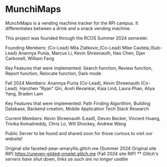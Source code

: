 # MunchiMaps
MunchiMaps is a vending machine tracker for the RPI campus. It differentiates between a drink and a snack vending machine.

This project was founded through the RCOS Summer 2024 semester.

Founding Members: (Co-Lead) Mila Zlatkovic,(Co-Lead) Mike Cautela,(Sub-Lead) Anannya Punia, Marcus Li, Kevin Shreenauth, Hao Chen, Djan Carbonell, William Fang

Key Features that were implemented: Search function, Review function, Report function, Relocate function, Dark mode

Fall 2024 Members: Anannya Punia (Co-Lead), Kevin Shreenauth (Co-Lead), Hanzhen "Ryan" Qin, Ansh Revankar, Kaia Lind, Laura Phan, Aliya Yang, Braden Lam

Key Features that were implemented: Path Finding Algorithim, Building Database, Backend creation, Mobile Application Tech Stack Research

Current Members: Kevin Shreenauth (Lead), Devon Becker, Vincent Huang, Trivika Komatireddy, Chris Lo, Will Shockey, Andrew Wang

Public Server to be found and shared soon for those curious to visit our website!

Original site faceted-pear-amaryllis.glitch.me (Summer 2024 Original site RIP)
https://uneven-gilded-omelet.glitch.me (Fall 2024 site RIP) **
*Glitch's servers have shut down, links as such are no longer usable*
